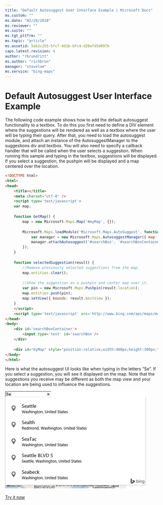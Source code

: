 ```yaml
---
title: "Default Autosuggest User Interface Example | Microsoft Docs"
ms.custom: ""
ms.date: "02/28/2018"
ms.reviewer: ""
ms.suite: ""
ms.tgt_pltfrm: ""
ms.topic: "article"
ms.assetid: 5ab2c255-5fc7-4d1b-bfc4-d20afd5d097b
caps.latest.revision: 4
author: "rbrundritt"
ms.author: "richbrun"
manager: "stevelom"
ms.service: "bing-maps"
---
```


# Default Autosuggest User Interface Example

The following code example shows how to add the default autosuggest functionality to a textbox. To do this you first need to define a DIV element where the suggestions will be rendered as well as a textbox where the user will be typing their query. After that, you need to load the autosuggest module, and attach an instance of the AutosuggestManager to the suggestions div and textbox. You will also need to specify a callback handler that will be called when the user selects a suggestion.  When running this sample and typing in the textbox, suggestions will be displayed. If you select a suggestion, the pushpin will be displayed and a map centered over the location.

```html
<!DOCTYPE html>
<html>
<head>
    <title></title>
    <meta charset="utf-8" />
	<script type='text/javascript'>
    var map;

    function GetMap() {
        map = new Microsoft.Maps.Map('#myMap', {});

        Microsoft.Maps.loadModule('Microsoft.Maps.AutoSuggest', function () {
            var manager = new Microsoft.Maps.AutosuggestManager({ map: map });
            manager.attachAutosuggest('#searchBox', '#searchBoxContainer', selectedSuggestion);
        });
    }

    function selectedSuggestion(result) {
        //Remove previously selected suggestions from the map.
        map.entities.clear();

        //Show the suggestion as a pushpin and center map over it.
        var pin = new Microsoft.Maps.Pushpin(result.location);
        map.entities.push(pin);
        map.setView({ bounds: result.bestView });
    }
    </script>
    <script type='text/javascript' src='http://www.bing.com/api/maps/mapcontrol?callback=GetMap&key=[YOUR_BING_MAPS_KEY]' async defer></script>
</head>
<body>
    <div id='searchBoxContainer'>
        <input type='text' id='searchBox'/>
    </div>

    <div id="myMap" style="position:relative;width:400px;height:300px;"></div>
</body>
</html>
```

Here is what the autosuggest UI looks like when typing in the letters “Se”. If you select a suggestion, you will see it displayed on the map. Note that the suggestions you receive may be different as both the map view and your location are being used to influence the suggestions.
  
![Default Autosuggest Dropdown](../../media/bmv8-autosuggestexample.png)

[Try it now](https://www.bing.com/api/maps/sdk/mapcontrol/isdk#autoSuggestUi+JS)